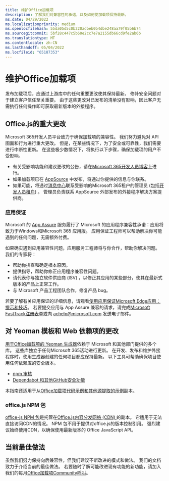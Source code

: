 ```yaml
---
title: 维护Office加载项
description: 了解我们对兼容性的承诺，以及如何使加载项保持最新。
ms.date: 04/29/2022
ms.localizationpriority: medium
ms.openlocfilehash: 55da05d5c0b220adbeb0b4dbe248aa79f05b6b74
ms.sourcegitcommit: 5bf28c447c5b60e2cc7e7a2155db66cd9fe2ab6b
ms.translationtype: MT
ms.contentlocale: zh-CN
ms.lasthandoff: 05/04/2022
ms.locfileid: "65187353"
---
```

# <a name="maintain-your-office-add-in"></a>维护Office加载项

发布加载项后，应通过上游库中的任何重要更改使其保持最新。 修补安全问题对于建立客户信任至关重要。 由于这些更改对已发布的清单没有影响，因此客户无需执行任何操作即可获取最新版本的外接程序。

## <a name="breaking-changes-in-officejs"></a>Office.js的重大更改

Microsoft 365开发人员平台致力于确保加载项的兼容性。 我们努力避免对 API 图面和行为进行重大更改。 但是，在某些情况下，为了安全或可靠性，我们需要进行中断性更新。 在这些极少数情况下，将执行以下步骤，确保加载项的用户不受影响。

- 有关受影响功能和建议更改的公告，请在[Microsoft 365开发人员博客](https://devblogs.microsoft.com/microsoft365dev/)上进行。
- 如果加载项已在 [AppSource](/office/dev/store/submit-to-appsource-via-partner-center) 中发布，将通过你提供的信息与你联系。
- 如果可能，将通过[消息中心](/microsoft-365/admin/manage/message-center)联系受影响的Microsoft 365租户的管理员 (包括[开发人员租户](https://developer.microsoft.com/microsoft-365/dev-program)) 。 管理员负责联系 AppSource 外部发布的外接程序解决方案提供商。

### <a name="app-assure"></a>应用保证

Microsoft 的 [App Assure](https://www.microsoft.com/fasttrack/microsoft-365/app-assure) 服务履行了 Microsoft 的应用程序兼容性承诺：应用将致力于Windows和Microsoft 365 应用版。 应用保证工程师可以帮助解决你可能遇到的任何问题，无需额外付费。

如果确实遇到应用兼容性问题，应用服务工程师将与你合作，帮助你解决问题。 我们的专家将：

- 帮助你排查和确定根本原因。
- 提供指导，帮助你修正应用程序兼容性问题。
- 请代表你与独立软件供应商 (ISV) ，以修正其应用的某些部分，使其在最新式版本的产品上正常工作。
- 与 Microsoft 产品工程团队合作，修复产品 bug。

若要了解有关应用保证的详细信息，请观看[使用应用保证Microsoft Edge应用：提示和技巧](https://techcommunity.microsoft.com/t5/video-hub/bring-your-apps-to-microsoft-edge-with-app-assure-tips-and/ba-p/2167619)。 若要提交应用与 App Assure 兼容的请求，请完成[Microsoft FastTrack注册表单](https://aka.ms/AppAssureRequest)或向 [achelp@microsoft.com](mailto:achelp@microsoft.com) 发送电子邮件。

## <a name="changes-to-yeoman-templates-and-web-dependencies"></a>对 Yeoman 模板和 Web 依赖项的更改

[用于Office加载项的 Yeoman 生成器](../develop/yeoman-generator-overview.md)依赖于 Microsoft 和其他部门提供的多个库。 这些库独立于任何Microsoft 365活动进行更新。 在开发、发布和维护外接程序时，使用生成器创建的任何项目都应保持最新。 以下工具可帮助确保项目使用任何依赖库的安全版本。

- [npm 审核](https://docs.npmjs.com/cli/v6/commands/npm-audit/)
- [Dependabot 和其他GitHub安全功能](https://github.com/features/security)

本指南还适用于从[Office加载项代码示例和其他源提取的示例](https://github.com/OfficeDev/Office-Add-in-samples)副本。

### <a name="officejs-npm-package"></a>office.js NPM 包

[office-js NPM 包](https://www.npmjs.com/package/@microsoft/office-js)是托管在[Office.js内容分发网络 (CDN) ](../develop/understanding-the-javascript-api-for-office.md#accessing-the-office-javascript-api-library)的副本。 它适用于无法直接访问CDN的情况。 NPM 包不用于提供对office.js的版本控制引用。 强烈建议始终使用CDN，以确保使用最新版本的 Office JavaScript API。

## <a name="current-best-practices"></a>当前最佳做法

虽然我们努力保持向后兼容性，但我们建议不断改进的模式和做法。 我们的文档致力于介绍当前的最佳做法。 若要随时了解可能改进现有功能的新功能，请加入我们的每月[Office加载项Community呼叫](../overview/office-add-ins-community-call.md)。
